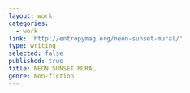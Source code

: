 ```yaml
---
layout: work
categories:
  - work
link: 'http://entropymag.org/neon-sunset-mural/'
type: writing
selected: false
published: true
title: NEON SUNSET MURAL
genre: Non-fiction
---
```

